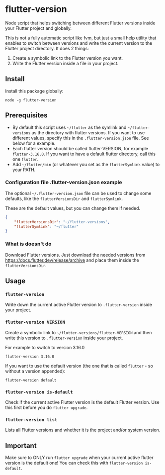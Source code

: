 # flutter-version

Node script that helps switching between different Flutter versions inside your Flutter project and globally.

This is not a fully automatic script like [fvm](https://fvm.app/), but just a small help utility that enables to switch between versions and write the current version to the Flutter project directory. It does 2 things:

1. Create a symbolic link to the Flutter version you want.
2. Write the Flutter version inside a file in your project.

## Install

Install this package globally:

`node -g flutter-version`

## Prerequisites

- By default this script uses `~/flutter` as the symlink and `~/flutter-versions` as the directory with flutter versions. If you want to use different values, specify this in the `.flutter-version.json` file. See below for a example.
- Each flutter version should be called flutter-VERSION, for example `flutter-3.16.0`. If you want to have a default flutter directory, call this one `flutter`.
- Add `~/flutter/bin` (or whatever you set as the `flutterSymlink` value) to your PATH.

### Configuration file .flutter-version.json example

The optional `~/.flutter-version.json` file can be used to change some defaults, like the `flutterVersionsDir` and `flutterSymlink`.

These are the default values, but you can change them if needed.

```json
{
    "flutterVersionsDir": "~/flutter-versions",
    "flutterSymlink": "~/flutter"
}
```

### What is doesn't do

Download Flutter versions. Just download the needed versions from https://docs.flutter.dev/release/archive and place them inside the `flutterVersionsDir`.

## Usage

### `flutter-version`

Write down the current active Flutter version to `.flutter-version` inside your project.

### `flutter-version VERSION`

Create a symbolic link to `~/flutter-versions/flutter-VERSION` and then write this version to `.flutter-version` inside your project.

For example to switch to version 3.16.0

`flutter-version 3.16.0`

If you want to use the default version (the one that is called `flutter` - so without a version appended):

`flutter-version default`

### `flutter-version is-default`

Check if the current active Flutter version is the default Flutter version. Use this first before you do `flutter upgrade`.

### `flutter-version list`

Lists all Flutter versions and whether it is the project and/or system version.

## Important

Make sure to ONLY run `flutter upgrade` when your current active flutter version is the default one! You can check this with `flutter-version is-default`.